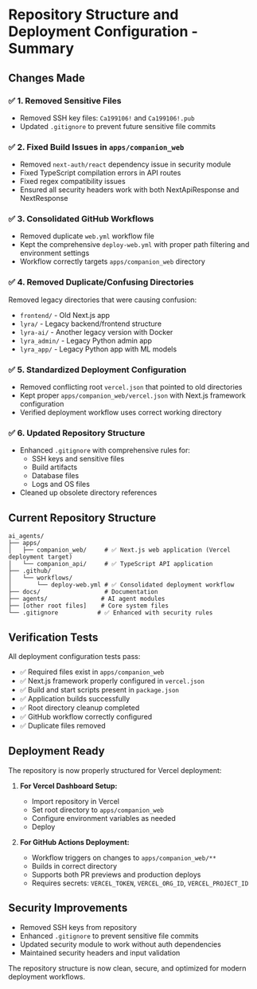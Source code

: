 # Repository Structure and Deployment Configuration - Summary

## Changes Made

### ✅ 1. Removed Sensitive Files
- Removed SSH key files: `Ca199106!` and `Ca199106!.pub`
- Updated `.gitignore` to prevent future sensitive file commits

### ✅ 2. Fixed Build Issues in `apps/companion_web`
- Removed `next-auth/react` dependency issue in security module
- Fixed TypeScript compilation errors in API routes
- Fixed regex compatibility issues
- Ensured all security headers work with both NextApiResponse and NextResponse

### ✅ 3. Consolidated GitHub Workflows
- Removed duplicate `web.yml` workflow file
- Kept the comprehensive `deploy-web.yml` with proper path filtering and environment settings
- Workflow correctly targets `apps/companion_web` directory

### ✅ 4. Removed Duplicate/Confusing Directories
Removed legacy directories that were causing confusion:
- `frontend/` - Old Next.js app
- `lyra/` - Legacy backend/frontend structure
- `lyra-ai/` - Another legacy version with Docker
- `lyra_admin/` - Legacy Python admin app
- `lyra_app/` - Legacy Python app with ML models

### ✅ 5. Standardized Deployment Configuration
- Removed conflicting root `vercel.json` that pointed to old directories
- Kept proper `apps/companion_web/vercel.json` with Next.js framework configuration
- Verified deployment workflow uses correct working directory

### ✅ 6. Updated Repository Structure
- Enhanced `.gitignore` with comprehensive rules for:
  - SSH keys and sensitive files
  - Build artifacts
  - Database files
  - Logs and OS files
- Cleaned up obsolete directory references

## Current Repository Structure

```
ai_agents/
├── apps/
│   ├── companion_web/     # ✅ Next.js web application (Vercel deployment target)
│   └── companion_api/     # ✅ TypeScript API application
├── .github/
│   └── workflows/
│       └── deploy-web.yml # ✅ Consolidated deployment workflow
├── docs/                  # Documentation
├── agents/               # AI agent modules
├── [other root files]    # Core system files
└── .gitignore           # ✅ Enhanced with security rules
```

## Verification Tests

All deployment configuration tests pass:
- ✅ Required files exist in `apps/companion_web`
- ✅ Next.js framework properly configured in `vercel.json`
- ✅ Build and start scripts present in `package.json`
- ✅ Application builds successfully
- ✅ Root directory cleanup completed
- ✅ GitHub workflow correctly configured
- ✅ Duplicate files removed

## Deployment Ready

The repository is now properly structured for Vercel deployment:

1. **For Vercel Dashboard Setup:**
   - Import repository in Vercel
   - Set root directory to `apps/companion_web`
   - Configure environment variables as needed
   - Deploy

2. **For GitHub Actions Deployment:**
   - Workflow triggers on changes to `apps/companion_web/**`
   - Builds in correct directory
   - Supports both PR previews and production deploys
   - Requires secrets: `VERCEL_TOKEN`, `VERCEL_ORG_ID`, `VERCEL_PROJECT_ID`

## Security Improvements

- Removed SSH keys from repository
- Enhanced `.gitignore` to prevent sensitive file commits
- Updated security module to work without auth dependencies
- Maintained security headers and input validation

The repository structure is now clean, secure, and optimized for modern deployment workflows.